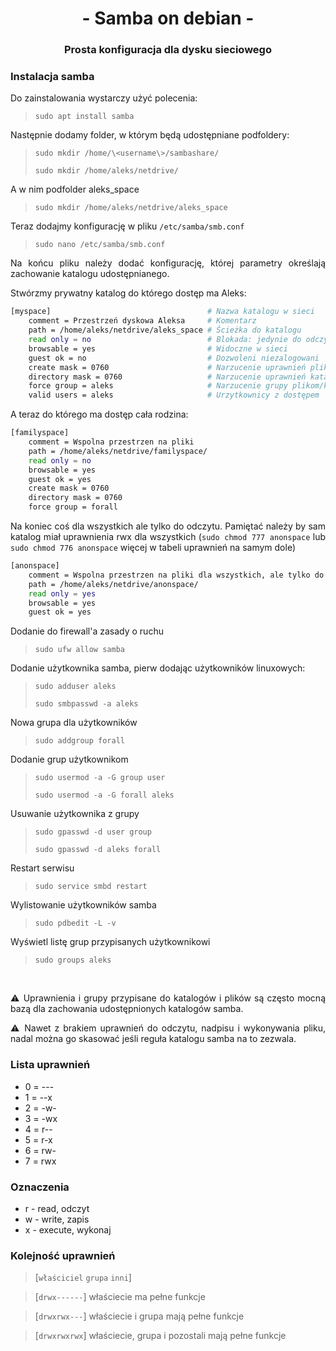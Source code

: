 <div align="center">

# - Samba on debian -
### Prosta konfiguracja dla dysku sieciowego

<div align="justify">

### Instalacja samba
Do zainstalowania wystarczy użyć polecenia:
> `sudo apt install samba`

Następnie dodamy folder, w którym będą udostępniane podfoldery:
> `sudo mkdir /home/\<username\>/sambashare/`
>
> `sudo mkdir /home/aleks/netdrive/`
 
A w nim podfolder aleks_space

> `sudo mkdir /home/aleks/netdrive/aleks_space`

Teraz dodajmy konfigurację w pliku `/etc/samba/smb.conf`
> `sudo nano /etc/samba/smb.conf`

Na końcu pliku należy dodać konfigurację, której parametry określają zachowanie katalogu udostępnianego.

Stwórzmy prywatny katalog do którego dostęp ma Aleks:
```bash
[myspace]                                   # Nazwa katalogu w sieci    
    comment = Przestrzeń dyskowa Aleksa     # Komentarz
    path = /home/aleks/netdrive/aleks_space # Ścieżka do katalogu
    read only = no                          # Blokada: jedynie do odczytu
    browsable = yes                         # Widoczne w sieci
    guest ok = no                           # Dozwoleni niezalogowani
    create mask = 0760                      # Narzucenie uprawnień plikom
    directory mask = 0760                   # Narzucenie uprawnień katalogom
    force group = aleks                     # Narzucenie grupy plikom/katalogom
    valid users = aleks                     # Urzytkownicy z dostępem
```

A teraz do którego ma dostęp cała rodzina:
```bash
[familyspace]    
    comment = Wspolna przestrzen na pliki
    path = /home/aleks/netdrive/familyspace/
    read only = no
    browsable = yes
    guest ok = yes
    create mask = 0760
    directory mask = 0760
    force group = forall
```

Na koniec coś dla wszystkich ale tylko do odczytu. Pamiętać należy by sam katalog miał uprawnienia rwx dla wszystkich (`sudo chmod 777 anonspace` lub `sudo chmod 776 anonspace` więcej w tabeli uprawnień na samym dole)
```bash
[anonspace]    
    comment = Wspolna przestrzen na pliki dla wszystkich, ale tylko do odczytu
    path = /home/aleks/netdrive/anonspace/
    read only = yes
    browsable = yes
    guest ok = yes
```

Dodanie do firewall'a zasady o ruchu
> `sudo ufw allow samba`

Dodanie użytkownika samba, pierw dodając użytkowników linuxowych:
> `sudo adduser aleks`
> 
> `sudo smbpasswd -a aleks`

Nowa grupa dla użytkowników
> `sudo addgroup forall`

Dodanie grup użytkownikom
> `sudo usermod -a -G group user`
> 
> `sudo usermod -a -G forall aleks`

Usuwanie użytkownika z grupy
> `sudo gpasswd -d user group`
> 
> `sudo gpasswd -d aleks forall`

Restart serwisu
> `sudo service smbd restart`

Wylistowanie użytkowników samba
> `sudo pdbedit -L -v`

Wyświetl listę grup przypisanych użytkownikowi
> `sudo groups aleks`

<br>

:warning: Uprawnienia i grupy przypisane do katalogów i plików są często mocną bazą dla zachowania udostępnionych katalogów samba. 

:warning: Nawet z brakiem uprawnień do odczytu, nadpisu i wykonywania pliku, nadal można go skasować jeśli reguła katalogu samba na to zezwala.

### Lista uprawnień
* 0 = ---
* 1 = --x
* 2 = -w-
* 3 = -wx
* 4 = r--
* 5 = r-x
* 6 = rw-
* 7 = rwx

### Oznaczenia
* r - read, odczyt
* w - write, zapis
* x - execute, wykonaj

### Kolejność uprawnień
> [`właściciel` `grupa` `inni`]

> [`drwx------`] właściecie ma pełne funkcje 

> [`drwxrwx---`] właściecie i grupa mają pełne funkcje 

> [`drwxrwxrwx`] właściecie, grupa i pozostali mają pełne funkcje
